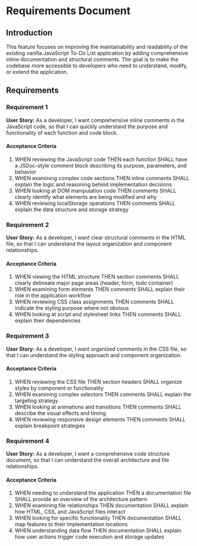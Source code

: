 # Requirements Document

## Introduction

This feature focuses on improving the maintainability and readability of the existing vanilla JavaScript To-Do List application by adding comprehensive inline documentation and structural comments. The goal is to make the codebase more accessible to developers who need to understand, modify, or extend the application.

## Requirements

### Requirement 1

**User Story:** As a developer, I want comprehensive inline comments in the JavaScript code, so that I can quickly understand the purpose and functionality of each function and code block.

#### Acceptance Criteria

1. WHEN reviewing the JavaScript code THEN each function SHALL have a JSDoc-style comment block describing its purpose, parameters, and behavior
2. WHEN examining complex code sections THEN inline comments SHALL explain the logic and reasoning behind implementation decisions
3. WHEN looking at DOM manipulation code THEN comments SHALL clearly identify what elements are being modified and why
4. WHEN reviewing localStorage operations THEN comments SHALL explain the data structure and storage strategy

### Requirement 2

**User Story:** As a developer, I want clear structural comments in the HTML file, so that I can understand the layout organization and component relationships.

#### Acceptance Criteria

1. WHEN viewing the HTML structure THEN section comments SHALL clearly delineate major page areas (header, form, todo container)
2. WHEN examining form elements THEN comments SHALL explain their role in the application workflow
3. WHEN reviewing CSS class assignments THEN comments SHALL indicate the styling purpose where not obvious
4. WHEN looking at script and stylesheet links THEN comments SHALL explain their dependencies

### Requirement 3

**User Story:** As a developer, I want organized comments in the CSS file, so that I can understand the styling approach and component organization.

#### Acceptance Criteria

1. WHEN reviewing the CSS file THEN section headers SHALL organize styles by component or functionality
2. WHEN examining complex selectors THEN comments SHALL explain the targeting strategy
3. WHEN looking at animations and transitions THEN comments SHALL describe the visual effects and timing
4. WHEN reviewing responsive design elements THEN comments SHALL explain breakpoint strategies

### Requirement 4

**User Story:** As a developer, I want a comprehensive code structure document, so that I can understand the overall architecture and file relationships.

#### Acceptance Criteria

1. WHEN needing to understand the application THEN a documentation file SHALL provide an overview of the architecture pattern
2. WHEN examining file relationships THEN documentation SHALL explain how HTML, CSS, and JavaScript files interact
3. WHEN looking for specific functionality THEN documentation SHALL map features to their implementation locations
4. WHEN understanding data flow THEN documentation SHALL explain how user actions trigger code execution and storage updates
